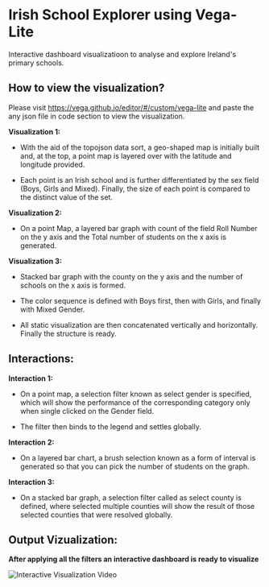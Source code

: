 # Irish School Explorer using Vega-Lite

Interactive dashboard visualizatioon to analyse and explore Ireland's primary schools.

## How to view the visualization?

Please visit https://vega.github.io/editor/#/custom/vega-lite and paste the any json file in code section to view the visualization.

__Visualization 1:__
* With the aid of the topojson data sort, a geo-shaped map is initially built and, at the top, a point map is layered over with the latitude and longitude provided.

* Each point is an Irish school and is further differentiated by the sex field (Boys, Girls and Mixed). Finally, the size of each point is compared to the distinct value of the set.

__Visualization 2:__
* On a point Map, a layered bar graph with count of the field Roll Number on the y axis and the Total number of students on the x axis is generated.

__Visualization 3:__
* Stacked bar graph with the county on the y axis and the number of schools on the x axis is formed.

* The color sequence is defined with Boys first, then with Girls, and finally with Mixed Gender.

* All static visualization are then concatenated vertically and horizontally. Finally the structure is ready.

## Interactions:

__Interaction 1:__
* On a point map, a selection filter known as select gender is specified, which will show the performance of the corresponding category only when single clicked on the Gender field.

* The filter then binds to the legend and settles globally.

__Interaction 2:__
* On a layered bar chart, a brush selection known as a form of interval is generated so that you can pick the number of students on the graph.

__Interaction 3:__
* On a stacked bar graph, a selection filter called as select county is defined, where selected multiple counties will show the result of those selected counties that were resolved globally.

## Output Vizualization: 
__After applying all the filters an interactive dashboard is ready to visualize__

![Interactive Visualization Video](https://github.com/ankitk2109/InformationVisualization/blob/master/Interactive_IrishSchool_Viz/output/InteractiveGif.gif)
